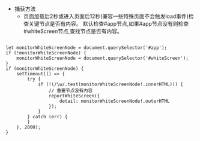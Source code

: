 * 捕获方法
    - 页面加载后2秒或进入页面后12秒(兼容一些特殊页面不会触发load事件)检查关键节点是否有内容。 默认检查#app节点,如果#app节点没有则检查 #whiteScreen节点,查找节点是否有内容。


```

let monitorWhiteScreenNode = document.querySelector('#app');
if (!monitorWhiteScreenNode) {
    monitorWhiteScreenNode = document.querySelector('#whiteScreen');
}
if (monitorWhiteScreenNode) {
    setTimeout(() => {
        try {
            if (!(/\w/.test(monitorWhiteScreenNode!.innerHTML))) {
                // 重要节点没有内容
                reportWhiteScreen({
                    detail: monitorWhiteScreenNode!.outerHTML
                });
            }
        } catch (err) {
        }
    }, 2000);
}


```